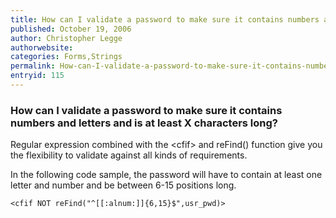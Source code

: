 ```yaml
---
title: How can I validate a password to make sure it contains numbers and letters and is at least X characters long?
published: October 19, 2006
author: Christopher Legge
authorwebsite: 
categories: Forms,Strings
permalink: How-can-I-validate-a-password-to-make-sure-it-contains-numbers-and-letters-and-is-at-least-X-characters-long.html
entryid: 115
---
```


<h3>How can I validate a password to make sure it contains numbers and letters and is at least X characters long?</h3>

<p>
Regular expression combined with the &lt;cfif&gt; and reFind() function give you the flexibility to validate against all kinds of requirements.
</p>

<p>
In the following code sample, the password will have to contain at least one letter and number and be between 6-15 positions long.
</p>

<pre><code class="language-markup">&lt;cfif NOT reFind(&quot;^[[:alnum:]]{6,15}$&quot;,usr_pwd)&gt;
</code></pre>



